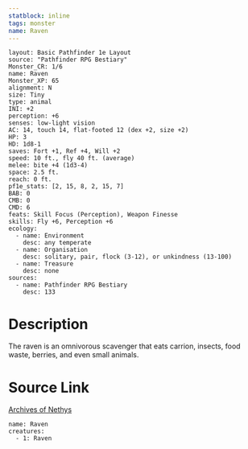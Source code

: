 ```yaml
---
statblock: inline
tags: monster
name: Raven
---
```

```statblock
layout: Basic Pathfinder 1e Layout
source: "Pathfinder RPG Bestiary"
Monster_CR: 1/6
name: Raven
Monster_XP: 65
alignment: N
size: Tiny
type: animal
INI: +2
perception: +6
senses: low-light vision
AC: 14, touch 14, flat-footed 12 (dex +2, size +2)
HP: 3
HD: 1d8-1
saves: Fort +1, Ref +4, Will +2
speed: 10 ft., fly 40 ft. (average)
melee: bite +4 (1d3-4)
space: 2.5 ft.
reach: 0 ft.
pf1e_stats: [2, 15, 8, 2, 15, 7]
BAB: 0
CMB: 0
CMD: 6
feats: Skill Focus (Perception), Weapon Finesse
skills: Fly +6, Perception +6
ecology:
  - name: Environment
    desc: any temperate
  - name: Organisation
    desc: solitary, pair, flock (3-12), or unkindness (13-100)
  - name: Treasure
    desc: none
sources:
  - name: Pathfinder RPG Bestiary
    desc: 133
```
# Description
The raven is an omnivorous scavenger that eats carrion, insects, food waste, berries, and even small animals.
# Source Link
[Archives of Nethys](https://aonprd.com/MonsterDisplay.aspx?ItemName=Raven)
```encounter-table
name: Raven
creatures:
  - 1: Raven
```
